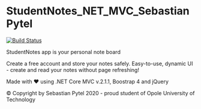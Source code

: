 # StudentNotes_NET_MVC_SebastianPytel

[![Build Status](https://travis-ci.com/sebex133/StudentNotes_NET_MVC_SebastianPytel.svg?token=9sCnpmHpj5aw8mg9Q6Kx&branch=master)](https://travis-ci.com/sebex133/StudentNotes_NET_MVC_SebastianPytel)

StudentNotes app is your personal note board

Create a free account and store your notes safely.
Easy-to-use, dynamic UI - create and read your notes without page refreshing!

Made with ❤ using .NET Core MVC v.2.1.1, Boostrap 4 and jQuery

© Copyright by Sebastian Pytel 2020 - proud student of Opole University of Technology
